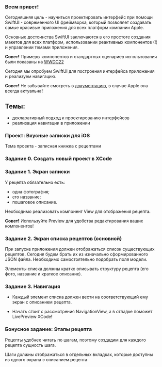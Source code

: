 ### Всем привет!  

Сегодняшняя цель - научиться проектировать интерфейс при помощи SwiftUI - современного UI фреймворка, который позволяет
создавать самые красивые приложения для всех платформ компании Apple.

Основные достоинства SwiftUI заключаются в его простоте создания макетов для всех платформ,
использовании реактивных компонентов (!) и управлении темами приложения.

**Совет!** Примеры компонентов и стандартных сценариев использования были показаны на [WWDC22](https://developer.apple.com/videos/swiftui-ui-frameworks/)


Сегодня мы опробуем SwiftUI для построения интерфейса приложения и реализуем навигацию.

**Совет!** Не забывайте смотреть в [документацию](https://developer.apple.com/documentation/swiftui/), в случае Apple она всегда актуальна!

## Темы:
- декларативный подход к проектированию интерфейсов
- реализация навигации в приложении

### Проект: Вкусные записки для iOS

Тема проекта - записная книжка с рецептами

### Задание 0. Создать новый проект в XCode

### Задание 1. Экран записки

У рецепта обязательно есть:
- одна фотография;
- его название;
- пошаговое описание.

Необходимо реализовать компонент View для отображения рецепта.

**Совет!** Используйте Preview для удобства редактирования ваших компонентов!

### Задание 2. Экран списка рецептов (основной)

При запуске приложения должен отображаться список существующих рецептов.
Сегодня будем брать их из изначально сформированного JSON файла. Необходимо самостоятельно подобрать поля модели.

Элементы списка должны кратко описывать структуру рецепта (его фото, название и краткое описание).

### Задание 3. Навигация

- Каждый элемент списка должен вести на соответствующий ему экран с описанием рецепта.

- Начать стоит с рассмотрения NavigationView, а в отладке поможет LivePreview XCode!

### Бонусное задание: Этапы рецепта

Рецепты удобнее читать по шагам, поэтому создадим для каждого рецепта сущность шага.

Шаги должны отображаться в отдельных вкладках, которые доступны из одного экрана с описанием рецепта

